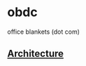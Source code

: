 # obdc
office blankets (dot com)

## [Architecture](https://github.com/kelsh/obdc/blob/master/_planning/architecture.md)
